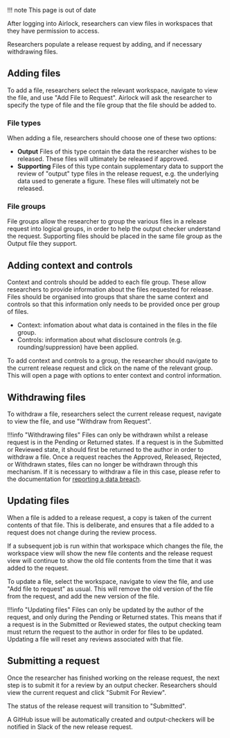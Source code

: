 !!! note
    This page is out of date

After logging into Airlock, researchers can view files in workspaces that they
have permission to access.

Researchers populate a release request by adding, and if necessary withdrawing
files.

## Adding files

To add a file, researchers select the relevant workspace, navigate to view the file, and
use "Add File to Request". Airlock will ask the researcher to specify the type of
file and the file group that the file should be added to.

### File types

When adding a file, researchers should choose one of these two options:

- **Output** Files of this type contain the data the researcher wishes to be
  released. These files will ultimately be released if approved.
- **Supporting** Files of this type contain supplementary data to support the
  review of "output" type files in the release request, e.g. the underlying data used to generate a figure. These files will ultimately not be released.

### File groups

File groups allow the researcher to group the various files in a release request
into logical groups, in order to help the output checker understand the request.
Supporting files should be placed in the same file group as the Output file they support. 

## Adding context and controls

Context and controls should be added to each file group. These allow researchers to
provide information about the files requested for release. Files should be organised
into groups that share the same context and controls so that this information only
needs to be provided once per group of files.

* Context: infomation about what data is contained in the files in the file group.
* Controls: information about what disclosure controls (e.g. rounding/suppression) have been applied.

To add context and controls to a group, the researcher should navigate to the current
release request and click on the name of the relevant group. This will open a page with
options to enter context and control information.

## Withdrawing files

To withdraw a file, researchers select the current release request, navigate to view the file,
and use "Withdraw from Request".

!!!info "Withdrawing files"
    Files can only be withdrawn whilst a release request is in the Pending or Returned states.
    If a request is in the Submitted or Reviewed state, it should first be returned to
    the author in order to withdraw a file.
    Once a request reaches the Approved, Released, Rejected, or Withdrawn states,
    files can no longer be withdrawn through this mechanism. If it is necessary
    to withdraw a file in this case, please refer to the documentation for
    [reporting a data breach](https://docs.opensafely.org/releasing-files/#reporting-a-data-breach).


## Updating files

When a file is added to a release request, a copy is taken of the current contents
of that file. This is deliberate, and ensures that a file added to a request
does not change during the review process.

If a subsequent job is run within that workspace which changes the file,
the workspace view will show the new file contents and the release request view
will continue to show the old file contents from the time that it was added to
the request.

To update a file, select the workspace, navigate to view the file,
and use "Add file to request" as usual. This will remove the old version of the file
from the request, and add the new version of the file.

!!!info "Updating files"
    Files can only be updated by the author of the request, and only during the Pending
    or Returned states.
    This means that if a request is in the Submitted or Reviewed states, the output
    checking team must return the request to the author in order for files to be updated.
    Updating a file will reset any reviews associated with that file.


## Submitting a request

Once the researcher has finished working on the release request, the next step is to
submit it for a review by an output checker. Researchers should view the current request
and click "Submit For Review".

The status of the release request will transition to "Submitted".

A GitHub issue will be automatically created and output-checkers will be notified
in Slack of the new release request.

